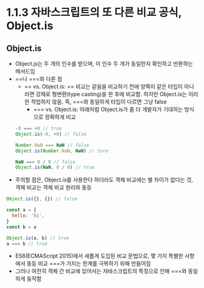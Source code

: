 # 1.1.3 자바스크립트의 또 다른 비교 공식, Object.is
## Object.is
- Object.js는 두 개의 인수를 받으며, 이 인수 두 개가 동일한지 확인하고 반환하는 메서드임
- ==나 ===와 다른 점
  - == vs. Object.is: == 비교는 같음을 비교하기 전에 양쪽이 같은 타입이 아니라면 강제로 형변환(type casting)을 한 후에 비교함. 하지만 Object.is는 이러한 작업하지 않음. 즉, ===와 동일하게 타입이 다르면 그냥 false
	- === vs. Object.is: 아래처럼 Object.is가 좀 더 개발자가 기대하는 방식으로 정확하게 비교
  ```js
  -0 === +0 // true
  Object.is(-0, +0) // false

  Number.NaN === NaN // false
  Object.is(Number.NaN, NaN) // ture

  NaN === 0 / 0 // false
  Object.is(NaN, 0 / 0) // true
  ```
- 주의할 점은, Object.is를 사용한다 하더라도 객체 비교에는 별 차이가 없다는 것, 객체 비교는 객체 비교 원리와 동등
```js
Object.is({}, {}) // false

const a = {
  hello: 'hi',
}
const b = a

Object.is(a, b) // true
a === b // true
```
- ES6(ECMAScript 2015)에서 새롭게 도입된 비교 문법으로, 몇 가지 특별한 사항에서 동등 비교 ===가 가지는 한계를 극복하기 위해 만들어짐
- 그러나 여전히 객체 간 비교에 있어서는 자바스크립트의 특징으로 인해 ===와 동일하게 동작함
